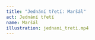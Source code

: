 ```yaml
---
title: "Jednání třetí: Maršál"
act: Jednání třetí
name: Maršál
illustration: jednani_treti.mp4
---
```

